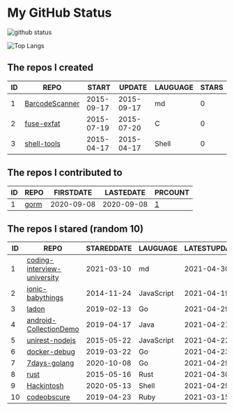 # My GitHub Status

<img src="https://github-readme-stats-1.yihong0618.vercel.app/api?username=egenchen&show_icons=true&&&hide_title=true&count_private=true" alt="github status" />

![Top Langs](https://github-readme-stats-1.yihong0618.vercel.app/api/top-langs/?username=egenchen&layout=compact)

<!--START_SECTION:my_github-->
## The repos I created
| ID |                             REPO                             |   START    |   UPDATE   | LAUGUAGE | STARS |
|----|--------------------------------------------------------------|------------|------------|----------|-------|
|  1 | [BarcodeScanner](https://github.com/egenchen/BarcodeScanner) | 2015-09-17 | 2015-09-17 | md       |     0 |
|  2 | [fuse-exfat](https://github.com/egenchen/fuse-exfat)         | 2015-07-19 | 2015-07-20 | C        |     0 |
|  3 | [shell-tools](https://github.com/egenchen/shell-tools)       | 2015-04-17 | 2015-04-17 | Shell    |     0 |

## The repos I contributed to
| ID |                  REPO                   | FIRSTDATE  | LASTEDATE  |                                PRCOUNT                                 |
|----|-----------------------------------------|------------|------------|------------------------------------------------------------------------|
|  1 | [gorm](https://github.com/go-gorm/gorm) | 2020-09-08 | 2020-09-08 | [1](https://github.com/go-gorm/gorm/pulls?q=is%3Apr+author%3Aegenchen) |

## The repos I stared (random 10)
| ID |                                         REPO                                          | STAREDDATE |  LAUGUAGE  | LATESTUPDATE |
|----|---------------------------------------------------------------------------------------|------------|------------|--------------|
|  1 | [coding-interview-university](https://github.com/jwasham/coding-interview-university) | 2021-03-10 | md         | 2021-04-30   |
|  2 | [ionic-babythings](https://github.com/my101du/ionic-babythings)                       | 2014-11-24 | JavaScript | 2021-04-19   |
|  3 | [ladon](https://github.com/ory/ladon)                                                 | 2019-02-13 | Go         | 2021-04-29   |
|  4 | [android-CollectionDemo](https://github.com/wapchief/android-CollectionDemo)          | 2019-04-17 | Java       | 2021-04-27   |
|  5 | [unirest-nodejs](https://github.com/Kong/unirest-nodejs)                              | 2015-05-22 | JavaScript | 2021-04-22   |
|  6 | [docker-debug](https://github.com/zeromake/docker-debug)                              | 2019-03-22 | Go         | 2021-04-23   |
|  7 | [7days-golang](https://github.com/geektutu/7days-golang)                              | 2020-10-08 | Go         | 2021-04-29   |
|  8 | [rust](https://github.com/rust-lang/rust)                                             | 2015-05-16 | Rust       | 2021-04-30   |
|  9 | [Hackintosh](https://github.com/daliansky/Hackintosh)                                 | 2020-05-13 | Shell      | 2021-04-29   |
| 10 | [codeobscure](https://github.com/kaich/codeobscure)                                   | 2019-04-23 | Ruby       | 2021-03-15   |

<!--END_SECTION:my_github-->
